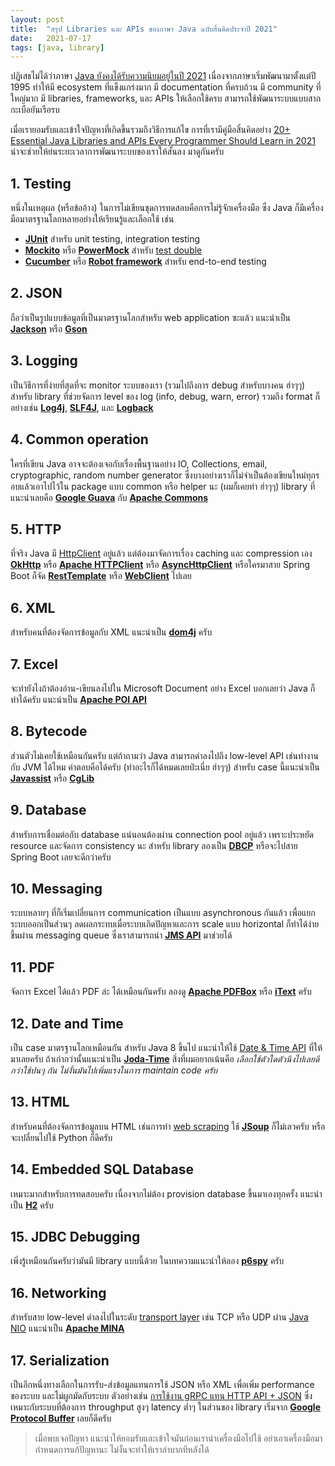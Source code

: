 ```yaml
---
layout: post
title:  "สรุป Libraries และ APIs ของภาษา Java ฉบับสิ้นคิดประจำปี 2021"
date:   2021-07-17
tags: [่java, library]
---
```


ปฏิเสธไม่ได้ว่าภาษา [Java ยังคงได้รับความนิยมอยู่ในปี 2021](https://www.tiobe.com/tiobe-index/) เนื่องจากภาษาเริ่มพัฒนามาตั้งแต่ปี 1995 ทำให้มี ecosystem ที่แข็งแกร่งมาก มี documentation ที่ครบถ้วน มี community ที่ใหญ่มาก มี libraries, frameworks, และ APIs ให้เลือกใช้ครบ สามารถใช้พัฒนาระบบแบบสากกะเบือยันเรือรบ  

เมื่อเรายอมรับและเข้าใจปัญหาที่เกิดขึ้นรวมถึงวิธีการแก้ไข การที่เรามีคู่มือสิ้นคิดอย่าง [20+ Essential Java Libraries and APIs Every Programmer Should Learn in 2021](https://medium.com/javarevisited/20-essential-java-libraries-and-apis-every-programmer-should-learn-5ccd41812fc7) น่าจะช่วยให้ย่นระยะเวลาการพัฒนาระบบของเราให้สั้นลง มาดูกันครับ  

## 1. Testing
หนึ่งในเหตุผล (หรือข้ออ้าง) ในการไม่เขียนชุดการทดสอบคือการไม่รู้จักเครื่องมือ ซึ่ง Java ก็มีเครื่องมือมาตรฐานโลกหลายอย่างให้เรียนรู้และเลือกใช้ เช่น

- [**JUnit**](https://junit.org/junit5/) สำหรับ unit testing, integration testing
- [**Mockito**](https://site.mockito.org/) หรือ [**PowerMock**](https://powermock.github.io/) สำหรับ [test double](https://martinfowler.com/bliki/TestDouble.html)
- [**Cucumber**](https://cucumber.io/docs/installation/java/) หรือ [**Robot framework**](https://robotframework.org/) สำหรับ end-to-end testing

## 2. JSON
ถือว่าเป็นรูปแบบข้อมูลที่เป็นมาตรฐานโลกสำหรับ web application ซะแล้ว แนะนำเป็น [**Jackson**](https://github.com/FasterXML/jackson) หรือ [**Gson**](https://github.com/google/gson)

## 3. Logging
เป็นวิธีการที่ง่ายที่สุดที่จะ monitor ระบบของเรา (รวมไปถึงการ debug สำหรับบางคน ฮ่าๆๆ) สำหรับ library ที่ช่วยจัดการ level ของ log (info, debug, warn, error) รวมถึง format ก็อย่างเช่น [**Log4j**](https://logging.apache.org/log4j/2.x/), [**SLF4J**](http://www.slf4j.org/), และ [**Logback**](http://logback.qos.ch/)

## 4. Common operation
ใครที่เขียน Java อาจจะต้องเจอกับเรื่องพื้นฐานอย่าง IO, Collections, email, cryptographic, random number generator ซึ่งบางอย่างเราก็ไม่จำเป็นต้องเขียนใหม่ทุกรอบแล้วเอาไปไว้ใน package แบบ common หรือ helper นะ (ผมก็เคยทำ ฮ่าๆๆ) library ที่แนะนำเลยคือ [**Google Guava**](https://github.com/google/guava) กับ [**Apache Commons**](https://commons.apache.org/)

## 5. HTTP
ที่จริง Java มี [HttpClient](https://docs.oracle.com/en/java/javase/11/docs/api/java.net.http/java/net/http/HttpClient.html) อยู่แล้ว แต่ต้องมาจัดการเรื่อง caching และ compression เอง [**OkHttp**](https://square.github.io/okhttp/) หรือ [**Apache HTTPClient**](https://hc.apache.org/httpcomponents-client-5.1.x/) หรือ [**AsyncHttpClient**](https://github.com/AsyncHttpClient/async-http-client) หรือใครมาสาย Spring Boot ก็จัด [**RestTemplate**](https://spring.io/guides/gs/consuming-rest/) หรือ [**WebClient**](https://docs.spring.io/spring-boot/docs/2.0.3.RELEASE/reference/html/boot-features-webclient.html) ไปเลย

## 6. XML
สำหรับคนที่ต้องจัดการข้อมูลกับ XML แนะนำเป็น [**dom4j**](https://dom4j.github.io/) ครับ

## 7. Excel
จะทำยังไงถ้าต้องอ่าน-เขียนลงไปใน Microsoft Document อย่าง Excel บอกเลยว่า Java ก็ทำได้ครับ แนะนำเป็น [**Apache POI API**](https://poi.apache.org/)

## 8. Bytecode
ส่วนตัวไม่เคยใช้เหมือนกันครับ แต่ถ้าถามว่า Java สามารถดำลงไปถึง low-level API เช่นทำงานกับ JVM ได้ไหม คำตอบคือได้ครับ (ทำอะไรก็ได้หมดเลยป่ะเนี่ย ฮ่าๆๆ) สำหรับ case นี้แนะนำเป็น [**Javassist**](https://github.com/jboss-javassist/javassist) หรือ [**CgLib**](https://github.com/cglib/cglib)

## 9. Database
สำหรับการเชื่อมต่อกับ database แน่นอนต้องผ่าน connection pool อยู่แล้ว เพราะประหยัด resource และจัดการ consistency นะ สำหรับ library ลองเป็น [**DBCP**](https://commons.apache.org/proper/commons-dbcp/) หรือจะไปสาย Spring Boot เลยจะดีกว่าครับ

## 10. Messaging
ระบบหลายๆ ที่ก็เริ่มเปลี่ยนการ communication เป็นแบบ asynchronous กันแล้ว เพื่อแยกระบบออกเป็นส่วนๆ ลดผลกระทบเมื่อระบบเกิดปัญหาและการ scale แบบ horizontal ก็ทำได้ง่ายขึ้นผ่าน messaging queue ซึ่งเราสามารถนำ [**JMS API**](https://www.oracle.com/technical-resources/articles/java/intro-java-message-service.html) มาช่วยได้

## 11. PDF
จัดการ Excel ได้แล้ว PDF ล่ะ ได้เหมือนกันครับ ลองดู [**Apache PDFBox**](https://pdfbox.apache.org/) หรือ [**iText**](https://itextpdf.com/en) ครับ

## 12. Date and Time
เป็น case มาตรฐานโลกเหมือนกัน สำหรับ Java 8 ขึ้นไป แนะนำให้ใช้ [Date & Time API](https://docs.oracle.com/javase/8/docs/technotes/guides/datetime/index.html) ที่ให้มาเลยครับ ถ้าเก่ากว่านั้นแนะนำเป็น [**Joda-Time**](https://www.joda.org/joda-time/) สิ่งที่ผมอยากเน้นคือ _เลือกใช้ตัวใดตัวนึงไปเลยดีกว่าใช้ปนๆ กัน ไม่งั้นมันไปเพิ่มแรงในการ maintain code ครับ_

## 13. HTML
สำหรับคนที่ต้องจัดการข้อมูลบน HTML เช่นการทำ [web scraping](https://stackpython.co/tutorial/web-scraping-python-beautifulsoup-requests) ใช้ [**JSoup**](https://jsoup.org/) ก็ไม่เลวครับ หรือจะเปลี่ยนไปใช้ Python ก็ดีครับ

## 14. Embedded SQL Database
เหมาะมากสำหรับการทดสอบครับ เนื่องจากไม่ต้อง provision database ขึ้นมาเองทุกครั้ง แนะนำเป็น [**H2**](https://www.h2database.com/html/main.html) ครับ

## 15. JDBC Debugging
เพิ่งรู้เหมือนกันครับว่ามันมี library แบบนี้ด้วย ในบทความแนะนำให้ลอง [**p6spy**](https://github.com/p6spy/p6spy) ครับ

## 16. Networking
สำหรับสาย low-level ดำลงไปในระดับ [transport layer](https://www.cloudflare.com/learning/ddos/glossary/open-systems-interconnection-model-osi/) เช่น TCP หรือ UDP ผ่าน [Java NIO](https://docs.oracle.com/javase/8/docs/api/java/nio/package-summary.html) แนะนำเป็น [**Apache MINA**](https://mina.apache.org/)

## 17. Serialization
เป็นอีกหนึ่งทางเลือกในการรับ-ส่งข้อมูลแทนการใช้ JSON หรือ XML เพื่อเพิ่ม performance ของระบบ และไม่ผูกมัดกับระบบ ตัวอย่างเช่น [การใช้งาน gRPC แทน HTTP API + JSON](https://dev.to/techschoolguru/is-grpc-better-than-rest-where-to-use-it-3blg) ซึ่งเหมาะกับระบบที่ต้องการ throughput สูงๆ latency ต่ำๆ ในส่วนของ library เริ่มจาก [**Google Protocol Buffer**](https://developers.google.com/protocol-buffers) เลยก็ดีครับ

> เมื่อพบเจอปัญหา แนะนำให้ยอมรับและเข้าใจมันก่อนเรานำเครื่องมือไปใช้ อย่าเอาเครื่องมือมากำหนดการแก้ปัญหานะ ไม่งั้นจะทำให้เราลำบากทีหลังได้
